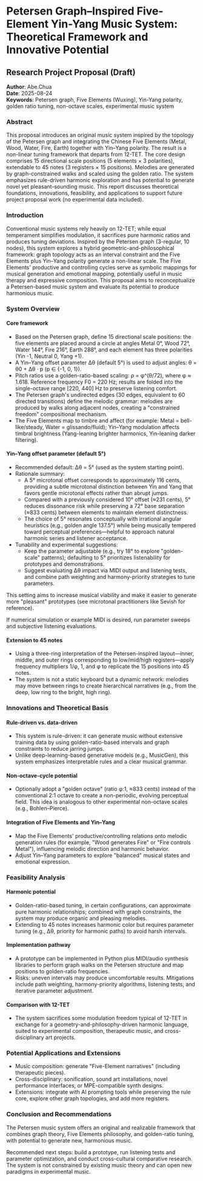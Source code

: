 # Petersen Graph–Inspired Five-Element Yin-Yang Music System: Theoretical Framework and Innovative Potential

## Research Project Proposal (Draft)

**Author**: Abe.Chua  
**Date**: 2025-08-24  
**Keywords**: Petersen graph, Five Elements (Wuxing), Yin-Yang polarity, golden ratio tuning, non-octave scales, experimental music system

### Abstract

This proposal introduces an original music system inspired by the topology of the Petersen graph and integrating the Chinese Five Elements (Metal, Wood, Water, Fire, Earth) together with Yin–Yang polarity. The result is a non-linear tuning framework that departs from 12-TET. The core design comprises 15 directional scale positions (5 elements × 3 polarities), extendable to 45 notes (3 registers × 15 positions). Melodies are generated by graph-constrained walks and scaled using the golden ratio. The system emphasizes rule-driven harmonic exploration and has potential to generate novel yet pleasant-sounding music. This report discusses theoretical foundations, innovations, feasibility, and applications to support future project proposal work (no experimental data included).

### Introduction

Conventional music systems rely heavily on 12-TET; while equal temperament simplifies modulation, it sacrifices pure harmonic ratios and produces tuning deviations. Inspired by the Petersen graph (3-regular, 10 nodes), this system explores a hybrid geometric-and-philosophical framework: graph topology acts as an interval constraint and the Five Elements plus Yin–Yang polarity generate a non-linear scale. The Five Elements' productive and controlling cycles serve as symbolic mappings for musical generation and emotional mapping, potentially useful in music therapy and expressive composition. This proposal aims to reconceptualize a Petersen-based music system and evaluate its potential to produce harmonious music.

### System Overview

#### Core framework

- Based on the Petersen graph, define 15 directional scale positions: the five elements are placed around a circle at angles Metal 0°, Wood 72°, Water 144°, Fire 216°, Earth 288°, and each element has three polarities (Yin -1, Neutral 0, Yang +1).
- A Yin–Yang offset parameter Δθ (default 5°) is used to adjust angles: θ = θ0 + Δθ · p (p ∈ {-1, 0, 1}).
- Pitch ratios use a golden-ratio-based scaling: ρ = φ^(θ/72), where φ ≈ 1.618. Reference frequency F0 = 220 Hz; results are folded into the single-octave range [220, 440] Hz to preserve listening comfort.
- The Petersen graph's undirected edges (30 edges, equivalent to 60 directed transitions) define the melodic grammar: melodies are produced by walks along adjacent nodes, creating a "constrained freedom" compositional mechanism.
- The Five Elements map to timbre and affect (for example: Metal = bell-like/steady, Water = glissando/fluid); Yin–Yang modulation affects timbral brightness (Yang-leaning brighter harmonics, Yin-leaning darker filtering).


#### Yin–Yang offset parameter (default 5°)

- Recommended default: Δθ = 5° (used as the system starting point).
- Rationale summary:
  - A 5° microtonal offset corresponds to approximately 116 cents, providing a subtle microtonal distinction between Yin and Yang that favors gentle microtonal effects rather than abrupt jumps.
  - Compared with a previously considered 10° offset (≈231 cents), 5° reduces dissonance risk while preserving a 72° base separation (≈833 cents) between elements to maintain element distinctness.
  - The choice of 5° resonates conceptually with irrational angular heuristics (e.g., golden angle 137.5°) while being musically tempered toward perceptual preferences—helpful to approach natural harmonic series and listener acceptance.
- Tunability and experimental suggestions:
  - Keep the parameter adjustable (e.g., try 18° to explore "golden-scale" patterns); defaulting to 5° prioritizes listenability for prototypes and demonstrations.
  - Suggest evaluating Δθ impact via MIDI output and listening tests, and combine path weighting and harmony-priority strategies to tune parameters.

This setting aims to increase musical viability and make it easier to generate more "pleasant" prototypes (see microtonal practitioners like Sevish for reference).

If numerical simulation or example MIDI is desired, run parameter sweeps and subjective listening evaluations.

#### Extension to 45 notes

- Using a three-ring interpretation of the Petersen-inspired layout—inner, middle, and outer rings corresponding to low/mid/high registers—apply frequency multipliers 1/φ, 1, and φ to replicate the 15 positions into 45 notes.
- The system is not a static keyboard but a dynamic network: melodies may move between rings to create hierarchical narratives (e.g., from the deep, low ring to the bright, high ring).


### Innovations and Theoretical Basis

#### Rule-driven vs. data-driven

- This system is rule-driven: it can generate music without extensive training data by using golden-ratio-based intervals and graph constraints to reduce jarring jumps.
- Unlike deep-learning-based generative models (e.g., MusicGen), this system emphasizes interpretable rules and a clear musical grammar.

#### Non-octave-cycle potential

- Optionally adopt a "golden octave" (ratio φ:1, ≈833 cents) instead of the conventional 2:1 octave to create a non-periodic, evolving perceptual field. This idea is analogous to other experimental non-octave scales (e.g., Bohlen–Pierce).

#### Integration of Five Elements and Yin–Yang

- Map the Five Elements' productive/controlling relations onto melodic generation rules (for example, "Wood generates Fire" or "Fire controls Metal"), influencing melodic direction and harmonic behavior.
- Adjust Yin–Yang parameters to explore "balanced" musical states and emotional expression.


### Feasibility Analysis

#### Harmonic potential

- Golden-ratio-based tuning, in certain configurations, can approximate pure harmonic relationships; combined with graph constraints, the system may produce organic and pleasing melodies.
- Extending to 45 notes increases harmonic color but requires parameter tuning (e.g., Δθ, priority for harmonic paths) to avoid harsh intervals.

#### Implementation pathway

- A prototype can be implemented in Python plus MIDI/audio synthesis libraries to perform graph walks on the Petersen structure and map positions to golden-ratio frequencies.
- Risks: uneven intervals may produce uncomfortable results. Mitigations include path weighting, harmony-priority algorithms, listening tests, and iterative parameter adjustment.

#### Comparison with 12-TET

- The system sacrifices some modulation freedom typical of 12-TET in exchange for a geometry-and-philosophy-driven harmonic language, suited to experimental composition, therapeutic music, and cross-disciplinary art projects.


### Potential Applications and Extensions

- Music composition: generate "Five-Element narratives" (including therapeutic pieces).
- Cross-disciplinary: sonification, sound art installations, novel performance interfaces, or MPE-compatible synth designs.
- Extensions: integrate with AI prompting tools while preserving the rule core, explore other graph topologies, and add more registers.


### Conclusion and Recommendations

The Petersen music system offers an original and realizable framework that combines graph theory, Five Elements philosophy, and golden-ratio tuning, with potential to generate new, harmonious music. 

Recommended next steps: build a prototype, run listening tests and parameter optimization, and conduct cross-cultural comparative research. The system is not constrained by existing music theory and can open new paradigms in experimental music.
